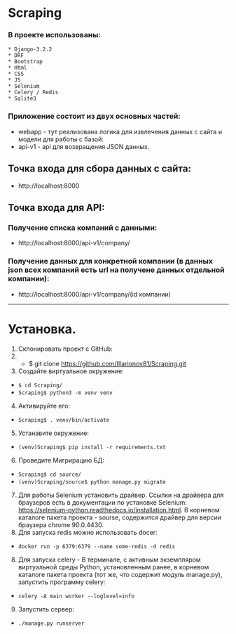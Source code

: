 # Scraping
### В проекте использованы:
    * Django-3.2.2 
    * DRF
    * Bootstrap
    * Html
    * CSS
    * JS
    * Selenium
    * Celery / Redis
    * Sqlite3
 ### Приложение состоит из двух основных частей:
  * webapp - тут реализована логика для извлечения данных с сайта и модели для работы с базой:  
  * api-v1 - api для возвращения JSON данных. 

 ## Точка входа для сбора данных с сайта:
 * http://localhost:8000
 ## Точка входа для API:
 ### Получение списка компаний с данными:
 * http://localhost:8000/api-v1/company/
 ### Получение данных для конкретной компании (в данных json всех компаний есть url на получене данных отдельной компании):
 * http://localhost:8000/api-v1/company/(id компании)

 ----------------------------------------------------

# Установка.
 1. Cклонировать проект с GitHub:
 2. * $ git clone https://github.com/Illarionov81/Scraping.git
 3. Cоздайте виртуальное окружение:
   * ```$ cd Scraping/```
   * ```Scraping$ python3 -m venv venv```
 4. Активируйте его:
   * ```Scraping$ . venv/bin/activate```
 5. Устанавите окружение:
   * ```(venv)Scraping$ pip install -r requirements.txt```
 6. Проведите Мигрирацию БД:
   * ```Scraping$ cd source/```
   * ```(venv)Scraping/source$ python manage.py migrate```
 7. Для работы Selenium установить драйвер. 
   Ссылки на драйвера для  браузеров есть в документации по установке Selenium: https://selenium-python.readthedocs.io/installation.html.
   В корневом каталоге пакета проекта - sourse, содержится драйвер для версии браузера chrome 90.0.4430.
 7. Для запуска redis можно использовать docer:
   * ```docker run -p 6379:6379 --name some-redis -d redis```
 8. Для запуска celery - В терминале, с активным экземпляром виртуальной среды Python, установленным ранее, в корневом каталоге пакета проекта
   (тот же, что содержит модуль manage.py), запустить программу celery:
   * ```celery -A main worker --loglevel=info```
 9. Запустить сервер:
   * ```./manage.py runserver```
